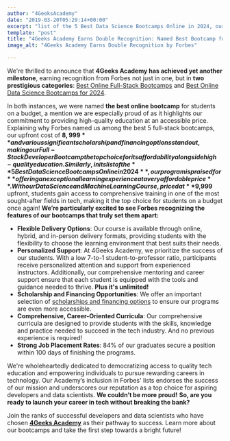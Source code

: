 ```yaml
---
author: "4GeeksAcademy"
date: "2019-03-20T05:29:14+00:00"
excerpt: "list of the 5 Best Data Science Bootcamps Online in 2024, our program is praised for offering an exceptional learning experience at a very affordable price. With our Data Science and Machine Learning Course, priced at..."
template: "post"
title: "4Geeks Academy Earns Double Recognition: Named Best Bootcamp for Students on a Budget by Forbes for Full-Stack Development and Data Science"
image_alt: "4Geeks Academy Earns Double Recognition by Forbes"

---
```


We're thrilled to announce that **4Geeks Academy has achieved yet another milestone**, earning recognition from Forbes not just in one, but in **two prestigious categories**: [Best Online Full-Stack Bootcamps](https://www.forbes.com/advisor/education/bootcamps/best-full-stack-developer-bootcamp/)  and  [Best Online Data Science Bootcamps for 2024](https://www.forbes.com/advisor/education/bootcamps/best-data-science-bootcamps/#4geeks_academy_data_science_and_machine_learning_course_section).

In both instances, we were named **the best online bootcamp** for students on a budget, a mention we are especially proud of as it highlights our commitment to providing high-quality education at an accessible price.
Explaining why Forbes named us among the best 5 full-stack bootcamps, our upfront cost of **$8,999** and various significant scholarship and financing options stand out, making our Full-Stack Developer Bootcamp the top choice for its affordability alongside high-quality education.
Similarly, in its list of the **5 Best Data Science Bootcamps Online in 2024**, our program is praised for **offering an exceptional learning experience at a very affordable price**. With our Data Science and Machine Learning Course, priced at **$9,999** upfront, students gain access to comprehensive training in one of the most sought-after fields in tech, making it the top choice for students on a budget once again!
**We’re particularly excited to see Forbes recognizing the features of our bootcamps that truly set them apart:**

- **Flexible Delivery Options**: Our course is available through online, hybrid, and in-person delivery formats, providing students with the flexibility to choose the learning environment that best suits their needs.
- **Personalized Support**: At 4Geeks Academy, we prioritize the success of our students. With a low 7-to-1 student-to-professor ratio, participants receive personalized attention and support from experienced instructors. Additionally, our comprehensive mentoring and career support ensure that each student is equipped with the tools and guidance needed to thrive. **Plus it's unlimited!**
- **Scholarship and Financing Opportunities**: We offer an important selection of [scholarships and financing options](https://4geeksacademy.com/us/financials) to ensure our programs are even more accessible.
- **Comprehensive, Career-Oriented Curricula**: Our comprehensive curricula are designed to provide students with the skills,  knowledge and practice needed to succeed in the tech industry. And no previous experience is required! 
- **Strong Job Placement Rates**: 84% of our graduates secure a position within 100 days of finishing the programs.

We're wholeheartedly dedicated to democratizing access to quality tech education and empowering individuals to pursue rewarding careers in technology. Our Academy’s inclusion in Forbes' lists endorses the success of our mission and underscores our reputation as a top choice for aspiring developers and data scientists. **We couldn’t be more proud!**
**So, are you ready to launch your career in tech without breaking the bank?**

Join the ranks of successful developers and data scientists who have chosen **[4Geeks Academy](https://4geeksacademy.com/us/index?lang=en)** as their pathway to success. Learn more about our bootcamps and take the first step towards a bright future!
